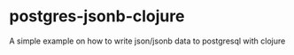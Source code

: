 # postgres-jsonb-clojure
A simple example on how to write json/jsonb data to postgresql with clojure
